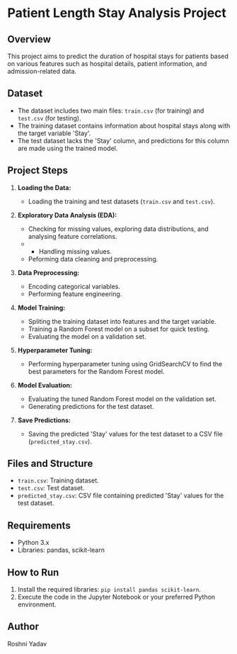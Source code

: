 # Patient Length Stay Analysis Project

## Overview
This project aims to predict the duration of hospital stays for patients based on various features such as hospital details, patient information, and admission-related data.

## Dataset
- The dataset includes two main files: `train.csv` (for training) and `test.csv` (for testing).
- The training dataset contains information about hospital stays along with the target variable 'Stay'.
- The test dataset lacks the 'Stay' column, and predictions for this column are made using the trained model.

## Project Steps

1. **Loading the Data:**
   - Loading the training and test datasets (`train.csv` and `test.csv`).

2. **Exploratory Data Analysis (EDA):**
   - Checking for missing values, exploring data distributions, and analysing feature correlations.
   - - Handling missing values.
   - Peforming data cleaning and preprocessing.

3. **Data Preprocessing:**
   - Encoding categorical variables.
   - Performing feature engineering.

4. **Model Training:**
   - Spliting the training dataset into features and the target variable.
   - Training a Random Forest model on a subset for quick testing.
   - Evaluating the model on a validation set.

5. **Hyperparameter Tuning:**
   - Performing hyperparameter tuning using GridSearchCV to find the best parameters for the Random Forest model.

6. **Model Evaluation:**
   - Evaluating the tuned Random Forest model on the validation set.
   - Generating predictions for the test dataset.

7. **Save Predictions:**
   - Saving the predicted 'Stay' values for the test dataset to a CSV file (`predicted_stay.csv`).

## Files and Structure
- `train.csv`: Training dataset.
- `test.csv`: Test dataset.
- `predicted_stay.csv`: CSV file containing predicted 'Stay' values for the test dataset.

## Requirements
- Python 3.x
- Libraries: pandas, scikit-learn

## How to Run
1. Install the required libraries: `pip install pandas scikit-learn`.
2. Execute the code in the Jupyter Notebook or your preferred Python environment.

## Author
Roshni Yadav

